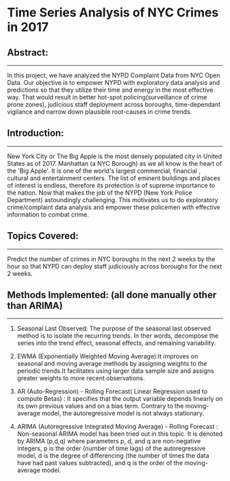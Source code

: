 # Time Series Analysis of NYC Crimes in 2017

## Abstract:
----------
In this project, we have analyzed the NYPD Complaint Data from NYC Open Data. Our objective is to empower NYPD with exploratory data analysis and predictions so that they utilize their time and energy in the most effective way. That would result in better hot-spot policing(surveillance of crime prone zones), judicious staff deployment across boroughs, time-dependant vigilance and narrow down plausible root-causes in crime trends.


## Introduction:
---------------
New York City or The Big Apple is the most densely populated city in United States as of 2017. Manhattan (a NYC Borough) as we all know is the heart of the 'Big Apple'. It is one of the world's largest commercial, financial , cultural and entertainment centers. The list of eminent buildings and places of interest is endless, therefore its protection is of supreme importance to the nation. Now that makes the job of the NYPD (New York Police Department) astoundingly challenging.
This motivates us to do exploratory crime/complaint data analysis and empower these policemen with effective information to combat crime.


## Topics Covered:
------------------

Predict the number of crimes in NYC boroughs in the next 2 weeks by the hour so that NYPD can deploy staff judiciously across boroughs for the next 2 weeks.

## Methods Implemented: (all done manually other than ARIMA)
-------------------------------------------------------------
1. Seasonal Last Observed: The purpose of the seasonal last observed method is to isolate the recurring trends. In ther words, decompose the series into the trend effect, seasonal effects, and remaining variability.

2. EWMA (Exponentially Weighted Moving Average):It improves on seasonal and moving average methods by assigning weights to the periodic trends.It facilitates using larger data sample size and assigns greater weights to more
recent observations. 

3. AR (Auto-Regression) - Rolling Forecast( Linear Regression used to compute Betas) : It specifies that the output variable depends linearly on its own previous values and on a bias term. Contrary to the moving-average
model, the autoregressive model is not always stationary.

4. ARIMA (Autoregressive Integrated Moving Average) - Rolling Forecast : Non-seasonal ARIMA model has been tried out in this topic. It is denoted by ARIMA (p,d,q) where parameters p, d, and q are non-negative integers, p is the order (number of time lags) of the autoregressive model, d is the degree of differencing (the number of times the data have had past values subtracted), and q is the order of the moving-average model.

